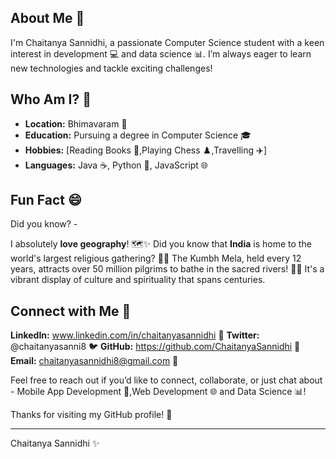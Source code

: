 ## About Me 👋

I'm Chaitanya Sannidhi, a passionate Computer Science student with a keen interest in development 💻 and data science 📊. I’m always eager to learn new technologies and tackle exciting challenges!

## Who Am I? 🤔

- **Location:** Bhimavaram 📍
- **Education:** Pursuing a degree in Computer Science 🎓
- **Hobbies:** [Reading Books 📖,Playing Chess ♟️,Travelling ✈️]
- **Languages:** Java ☕, Python 🐍, JavaScript 🌐

## Fun Fact 😄

Did you know? -  

I absolutely **love geography**! 🗺️✨ Did you know that **India** is home to the world's largest religious gathering? 🕌⛪ The Kumbh Mela, held every 12 years, attracts over 50 million pilgrims to bathe in the sacred rivers! 🌊🙏 It's a vibrant display of culture and spirituality that spans centuries.


## Connect with Me 🌟

 **LinkedIn:** www.linkedin.com/in/chaitanyasannidhi 🔗
 **Twitter:**  @chaitanyasanni8 🐦
 **GitHub:**   https://github.com/ChaitanyaSannidhi 💼
 **Email:**    chaitanyasannidhi8@gmail.com 📧

Feel free to reach out if you’d like to connect, collaborate, or just chat about - Mobile App Development 📱,Web Development 🌐 and Data Science 📊!

Thanks for visiting my GitHub profile! 🌟

---

Chaitanya Sannidhi ✨
